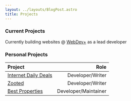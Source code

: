 ```yaml
---
layout: ../layouts/BlogPost.astro
title: Projects
---
```


### Current Projects

Currently building websites @ [WebDev+](https://webdevpl.us/) as a lead developer

### Personal Projects

| Project                                                |                 Role |
| :----------------------------------------------------- | -------------------: |
| [Internet Daily Deals](https://internetdailydeals.com) |     Developer/Writer |
| [Zooted](https://www.zooted.me)                        |     Developer/Writer |
| [Best Properties](https://www.bestproperties.ph)       | Developer/Maintainer |
